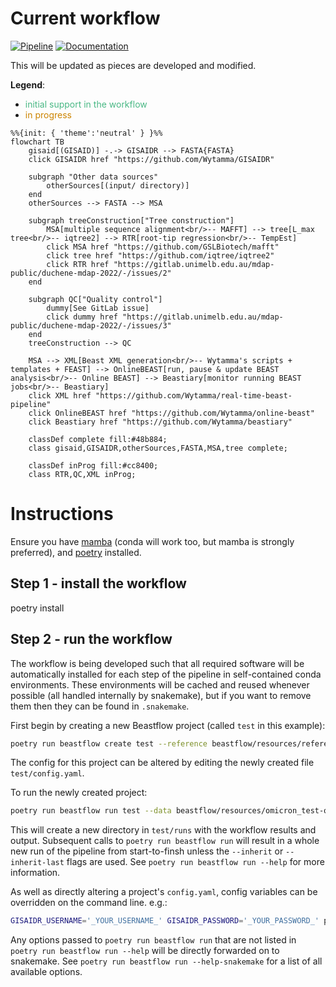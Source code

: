 # Current workflow

[![Pipeline](https://gitlab.unimelb.edu.au/mdap-public/duchene-mdap-2022/badges/main/pipeline.svg)](https://gitlab.unimelb.edu.au/mdap-public/duchene-mdap-2022/-/commits/main)
[![Documentation](https://img.shields.io/badge/docs-html-blue.svg)](https://mdap-public.pages.gitlab.unimelb.edu.au/duchene-mdap-2022/)


This will be updated as pieces are developed and modified.

**Legend**:
- <span style="color: #48b884">initial support in the workflow</span>
- <span style="color: #cc8400">in progress</span>

```mermaid
%%{init: { 'theme':'neutral' } }%%
flowchart TB
    gisaid[(GISAID)] -.-> GISAIDR --> FASTA{FASTA}
    click GISAIDR href "https://github.com/Wytamma/GISAIDR"

    subgraph "Other data sources"
        otherSources[(input/ directory)]
    end
    otherSources --> FASTA --> MSA

    subgraph treeConstruction["Tree construction"]
        MSA[multiple sequence alignment<br/>-- MAFFT] --> tree[L_max tree<br/>-- iqtree2] --> RTR[root-tip regression<br/>-- TempEst]
        click MSA href "https://github.com/GSLBiotech/mafft"
        click tree href "https://github.com/iqtree/iqtree2"
        click RTR href "https://gitlab.unimelb.edu.au/mdap-public/duchene-mdap-2022/-/issues/2"
    end

    subgraph QC["Quality control"]
        dummy[See GitLab issue]
        click dummy href "https://gitlab.unimelb.edu.au/mdap-public/duchene-mdap-2022/-/issues/3"
    end
    treeConstruction --> QC

    MSA --> XML[Beast XML generation<br/>-- Wytamma's scripts + templates + FEAST] --> OnlineBEAST[run, pause & update BEAST analysis<br/>-- Online BEAST] --> Beastiary[monitor running BEAST jobs<br/>-- Beastiary]
    click XML href "https://github.com/Wytamma/real-time-beast-pipeline"
    click OnlineBEAST href "https://github.com/Wytamma/online-beast"
    click Beastiary href "https://github.com/Wytamma/beastiary"

    classDef complete fill:#48b884;
    class gisaid,GISAIDR,otherSources,FASTA,MSA,tree complete;

    classDef inProg fill:#cc8400;
    class RTR,QC,XML inProg;
```

# Instructions

Ensure you have [mamba](https://github.com/conda-forge/miniforge) (conda will work too, but mamba is strongly preferred), and [poetry](https://python-poetry.org) installed.

## Step 1 - install the workflow

poetry install

## Step 2 - run the workflow

The workflow is being developed such that all required software will be automatically installed for each step of the pipeline in self-contained conda environments. These environments will be cached and reused whenever possible (all handled internally by snakemake), but if you want to remove them then they can be found in `.snakemake`.

First begin by creating a new Beastflow project (called `test` in this example):

```bash
poetry run beastflow create test --reference beastflow/resources/reference.fasta --template beastflow/resources/templates/CoV_CE_fixed_clock_template.xml
```

The config for this project can be altered by editing the newly created file `test/config.yaml`.

To run the newly created project:

```bash
poetry run beastflow run test --data beastflow/resources/omicron_test-original.fasta
```

This will create a new directory in `test/runs` with the workflow results and output. Subsequent calls to `poetry run beastflow run` will result in a whole new run of the pipeline from start-to-finsh unless the `--inherit` or `--inherit-last` flags are used. See `poetry run beastflow run --help` for more information.

As well as directly altering a project's `config.yaml`, config variables can be overridden on the command line. e.g.:
```bash
GISAIDR_USERNAME='_YOUR_USERNAME_' GISAIDR_PASSWORD='_YOUR_PASSWORD_' poetry run beasflow run --data beastflow/resources/omicron_test-original.fasta --config query.enabled=true
```

Any options passed to `poetry run beastflow run` that are not listed in `poetry run beastflow run --help` will be directly forwarded on to snakemake. See `poetry run beastflow run --help-snakemake` for a list of all available options.
